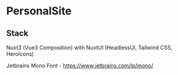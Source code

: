 # PersonalSite

## Stack

Nuxt3 (Vue3 Composition) with NuxtUI (HeadlessUI, Tailwind CSS, HeroIcons)

Jetbrains Mono Font - https://www.jetbrains.com/lp/mono/
